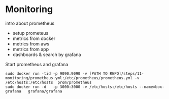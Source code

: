 # Monitoring

intro about prometheus

* setup prometeus
* metrics from docker
* metrics from aws
* metrics from app
* dashboards & search by grafana


Start prometheus and grafana

```
sudo docker run -tid -p 9090:9090 -v [PATH TO REPO]/steps/11-monitoring/prometheus.yml:/etc/prometheus/prometheus.yml -v /etc/hosts:/etc/hosts  prom/prometheus
sudo docker run -d   -p 3000:3000 -v /etc/hosts:/etc/hosts --name=box-grafana   grafana/grafana

```
